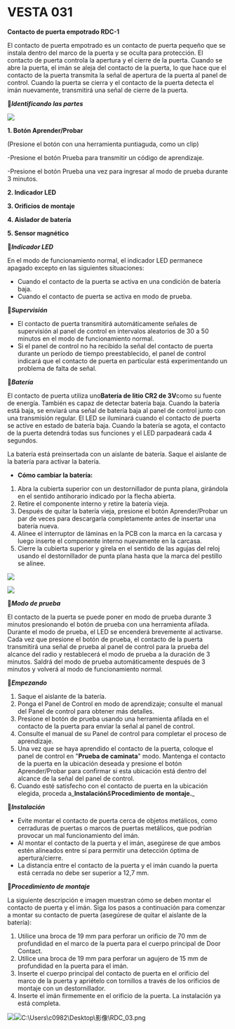 # VESTA 031

**Contacto de puerta empotrado RDC-1**

El contacto de puerta empotrado es un contacto de puerta pequeño que se instala dentro del marco de la puerta y se oculta para protección. El contacto de puerta controla la apertura y el cierre de la puerta. Cuando se abre la puerta, el imán se aleja del contacto de la puerta, lo que hace que el contacto de la puerta transmita la señal de apertura de la puerta al panel de control. Cuando la puerta se cierra y el contacto de la puerta detecta el imán nuevamente, transmitirá una señal de cierre de la puerta.

_**Identificando las partes**_

![](<.gitbook/assets/0 (6) (1).jpeg>)

**1. Botón Aprender/Probar**

(Presione el botón con una herramienta puntiaguda, como un clip)

\-Presione el botón Prueba para transmitir un código de aprendizaje.

\-Presione el botón Prueba una vez para ingresar al modo de prueba durante 3 minutos.

**2. Indicador LED**

**3. Orificios de montaje**

**4. Aislador de batería**

**5. Sensor magnético**

_**Indicador LED**_

En el modo de funcionamiento normal, el indicador LED permanece apagado excepto en las siguientes situaciones:

-   Cuando el contacto de la puerta se activa en una condición de batería baja.
-   Cuando el contacto de puerta se activa en modo de prueba.

_**Supervisión**_

-   El contacto de puerta transmitirá automáticamente señales de supervisión al panel de control en intervalos aleatorios de 30 a 50 minutos en el modo de funcionamiento normal.
-   Si el panel de control no ha recibido la señal del contacto de puerta durante un período de tiempo preestablecido, el panel de control indicará que el contacto de puerta en particular está experimentando un problema de falta de señal.

_**Batería**_

El contacto de puerta utiliza uno**Batería de litio CR2 de 3V**como su fuente de energía. También es capaz de detectar batería baja. Cuando la batería está baja, se enviará una señal de batería baja al panel de control junto con una transmisión regular. El LED se iluminará cuando el contacto de puerta se active en estado de batería baja. Cuando la batería se agota, el contacto de la puerta detendrá todas sus funciones y el LED parpadeará cada 4 segundos.

La batería está preinsertada con un aislante de batería. Saque el aislante de la batería para activar la batería.

-   **Cómo cambiar la batería:**

1.  Abra la cubierta superior con un destornillador de punta plana, girándola en el sentido antihorario indicado por la flecha abierta.
2.  Retire el componente interno y retire la batería vieja.
3.  Después de quitar la batería vieja, presione el botón Aprender/Probar un par de veces para descargarla completamente antes de insertar una batería nueva.
4.  Alinee el interruptor de láminas en la PCB con la marca en la carcasa y luego inserte el componente interno nuevamente en la carcasa.
5.  Cierre la cubierta superior y gírela en el sentido de las agujas del reloj usando el destornillador de punta plana hasta que la marca del pestillo se alinee.

![](<.gitbook/assets/1 (3) (1).jpeg>)

![](<.gitbook/assets/2 (10).jpeg>)

_**Modo de prueba**_

El contacto de la puerta se puede poner en modo de prueba durante 3 minutos presionando el botón de prueba con una herramienta afilada. Durante el modo de prueba, el LED se encenderá brevemente al activarse. Cada vez que presione el botón de prueba, el contacto de la puerta transmitirá una señal de prueba al panel de control para la prueba del alcance del radio y restablecerá el modo de prueba a la duración de 3 minutos. Saldrá del modo de prueba automáticamente después de 3 minutos y volverá al modo de funcionamiento normal.

_**Empezando**_

1.  Saque el aislante de la batería.
2.  Ponga el Panel de Control en modo de aprendizaje; consulte el manual del Panel de control para obtener más detalles.
3.  Presione el botón de prueba usando una herramienta afilada en el contacto de la puerta para enviar la señal al panel de control.
4.  Consulte el manual de su Panel de control para completar el proceso de aprendizaje.
5.  Una vez que se haya aprendido el contacto de la puerta, coloque el panel de control en "**Prueba de caminata**" modo. Mantenga el contacto de la puerta en la ubicación deseada y presione el botón Aprender/Probar para confirmar si esta ubicación está dentro del alcance de la señal del panel de control.
6.  Cuando esté satisfecho con el contacto de puerta en la ubicación elegida, proceda a_**Instalación**_&_**Procedimiento de montaje.**_

_**Instalación**_

-   Evite montar el contacto de puerta cerca de objetos metálicos, como cerraduras de puertas o marcos de puertas metálicos, que podrían provocar un mal funcionamiento del imán.
-   Al montar el contacto de la puerta y el imán, asegúrese de que ambos estén alineados entre sí para permitir una detección óptima de apertura/cierre.
-   La distancia entre el contacto de la puerta y el imán cuando la puerta está cerrada no debe ser superior a 12,7 mm.

_**Procedimiento de montaje**_

La siguiente descripción e imagen muestran cómo se deben montar el contacto de puerta y el imán. Siga los pasos a continuación para comenzar a montar su contacto de puerta (asegúrese de quitar el aislante de la batería):

1.  Utilice una broca de 19 mm para perforar un orificio de 70 mm de profundidad en el marco de la puerta para el cuerpo principal de Door Contact.
2.  Utilice una broca de 19 mm para perforar un agujero de 15 mm de profundidad en la puerta para el imán.
3.  Inserte el cuerpo principal del contacto de puerta en el orificio del marco de la puerta y apriételo con tornillos a través de los orificios de montaje con un destornillador.
4.  Inserte el imán firmemente en el orificio de la puerta. La instalación ya está completa.

![](<.gitbook/assets/3 (1) (1) (1).jpeg>)![C:\\Users\\c0982\\Desktop\\影像\\RDC_03.png](<.gitbook/assets/4 (16).png>)
